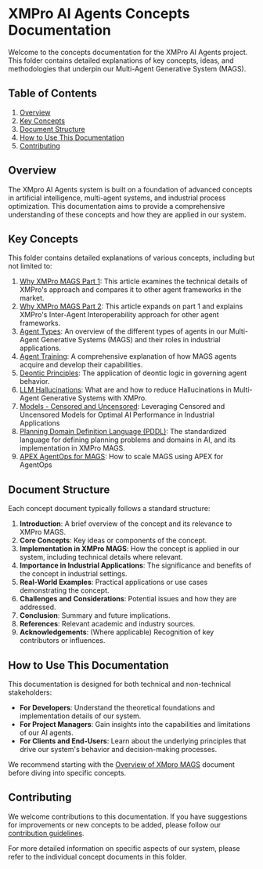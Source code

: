 # XMPro AI Agents Concepts Documentation

Welcome to the concepts documentation for the XMPro AI Agents project. This folder contains detailed explanations of key concepts, ideas, and methodologies that underpin our Multi-Agent Generative System (MAGS).

## Table of Contents

1. [Overview](#overview)
2. [Key Concepts](#key-concepts)
3. [Document Structure](#document-structure)
4. [How to Use This Documentation](#how-to-use-this-documentation)
5. [Contributing](#contributing)

## Overview

The XMpro AI Agents system is built on a foundation of advanced concepts in artificial intelligence, multi-agent systems, and industrial process optimization. This documentation aims to provide a comprehensive understanding of these concepts and how they are applied in our system.

## Key Concepts

This folder contains detailed explanations of various concepts, including but not limited to:

1. [Why XMPro MAGS Part 1](whymags.md): This article examines the technical details of XMPro's approach and compares it to other agent frameworks in the market.
2. [Why XMPro MAGS Part 2](whymagspt2.md): This article expands on part 1 and explains XMPro's Inter-Agent Interoperability approach for other agent frameworks.
3. [Agent Types](agent_types.md): An overview of the different types of agents in our Multi-Agent Generative Systems (MAGS) and their roles in industrial applications.
4. [Agent Training](agent_training.md): A comprehensive explanation of how MAGS agents acquire and develop their capabilities.
5. [Deontic Principles](deontic-principles.md): The application of deontic logic in governing agent behavior.
6. [LLM Hallucinations](hallucinations.md): What are and how to reduce Hallucinations in Multi-Agent Generative Systems with XMPro.
7. [Models - Censored and Uncensored](model_censored_uncensored.md): Leveraging Censored and Uncensored Models for Optimal AI Performance in Industrial Applications
8. [Planning Domain Definition Language (PDDL)](pddl.md): The standardized language for defining planning problems and domains in AI, and its implementation in XMPro MAGS.
9. [APEX AgentOps for MAGS](agentopsapex.dm): How to scale MAGS using APEX for AgentOps 

## Document Structure

Each concept document typically follows a standard structure:

1. **Introduction**: A brief overview of the concept and its relevance to XMPro MAGS.
2. **Core Concepts**: Key ideas or components of the concept.
3. **Implementation in XMPro MAGS**: How the concept is applied in our system, including technical details where relevant.
4. **Importance in Industrial Applications**: The significance and benefits of the concept in industrial settings.
5. **Real-World Examples**: Practical applications or use cases demonstrating the concept.
6. **Challenges and Considerations**: Potential issues and how they are addressed.
7. **Conclusion**: Summary and future implications.
8. **References**: Relevant academic and industry sources.
9. **Acknowledgements**: (Where applicable) Recognition of key contributors or influences.

## How to Use This Documentation

This documentation is designed for both technical and non-technical stakeholders:

- **For Developers**: Understand the theoretical foundations and implementation details of our system.
- **For Project Managers**: Gain insights into the capabilities and limitations of our AI agents.
- **For Clients and End-Users**: Learn about the underlying principles that drive our system's behavior and decision-making processes.

We recommend starting with the [Overview of XMpro MAGS](overview.md) document before diving into specific concepts.

## Contributing

We welcome contributions to this documentation. If you have suggestions for improvements or new concepts to be added, please follow our [contribution guidelines](CONTRIBUTING.md).

For more detailed information on specific aspects of our system, please refer to the individual concept documents in this folder.
